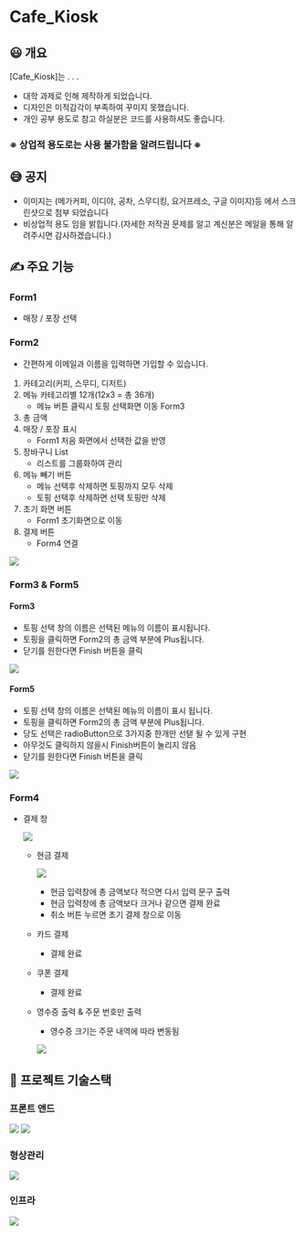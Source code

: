 # Cafe_Kiosk

## 😃 개요

[Cafe_Kiosk]는 . . .

- 대학 과제로 인해 제작하게 되었습니다.
- 디자인은 미적감각이 부족하여 꾸미지 못했습니다.
- 개인 공부 용도로 참고 하실분은 코드를 사용하셔도 좋습니다.
### ※ 상업적 용도로는 사용 불가함을 알려드립니다 ※

## 😅 공지
- 이미지는 (메가커피, 이디야, 공차, 스무디킹, 요거프레소, 구글 이미지)등 에서 스크린샷으로 첨부 되었습니다
- 비상업적 용도 임을 밝힙니다.(자세한 저작권 문제를 알고 계신분은 메일을 통해 알려주시면 감사하겠습니다.)

## ✍️ 주요 기능

### Form1
- 매장 / 포장 선택

### Form2
- 간편하게 이메일과 이름을 입력하면 가입할 수 있습니다.
1. 카테고리(커피, 스무디, 디저트)
2. 메뉴 카테고리별 12개(12x3 = 총 36개)
   - 메뉴 버튼 클릭시 토핑 선택화면 이동 Form3
4. 총 금액
5. 매장 / 포장 표시
   - Form1 처음 화면에서 선택한 값을 반영
7. 장바구니 List
   - 리스트를 그룹화하여 관리
8. 메뉴 빼기 버튼
   - 메뉴 선택후 삭제하면 토핑까지 모두 삭제
   - 토핑 선택후 삭제하면 선택 토핑만 삭제
9. 초기 화면 버튼
   - Form1 초기화면으로 이동
11. 결제 버튼
    - Form4 연결

<p align="left">
  <img src="https://github.com/lola161385/KioskCafe/assets/35729214/a7d94646-3ad7-46b0-b162-b46e0ae702e7">
</p>

### Form3 & Form5
#### Form3
- 토핑 선택 창의 이름은 선택된 메뉴의 이름이 표시됩니다.
- 토핑을 클릭하면 Form2의 총 금액 부분에 Plus됩니다.
- 닫기를 원한다면 Finish 버튼을 클릭
<p align="left">
  <img src="https://github.com/lola161385/KioskCafe/assets/35729214/659777c1-b791-4ef7-8d6a-8582a8b9d7d6">
</p>

#### Form5
- 토핑 선택 창의 이름은 선택된 메뉴의 이름이 표시 됩니다.
- 토핑을 클릭하면 Form2의 총 금액 부분에 Plus됩니다.
- 당도 선택은 radioButton으로 3가지중 한개만 선탣 될 수 있게 구현
- 아무것도 클릭하지 않을시 Finish버튼이 눌리지 않음
- 닫기를 원한다면 Finish 버튼을 클릭

<p align="left">
  <img src="https://github.com/lola161385/KioskCafe/assets/35729214/b3d4ac45-1987-49c6-aac8-ab3fc893f9ab">
</p>

### Form4
- 결제 창
  
  <p align="left">
     <img src="https://github.com/lola161385/KioskCafe/assets/35729214/3e8cb647-d01e-4770-aced-5642c9dabbbf">
  </p>
  
  - 현금 결제
      <p align="left">
        <img src="https://github.com/lola161385/KioskCafe/assets/35729214/b3d793fc-f8da-4de4-8dc8-37859b85d430">
      </p>
      
    - 현금 입력창에 총 금액보다 적으면 다시 입력 문구 출력
    - 현금 입력창에 총 금액보다 크거나 같으면 결제 완료
    - 취소 버튼 누르면 초기 결제 창으로 이동
  - 카드 결제
    - 결제 완료
  - 쿠폰 결제
    - 결제 완료
  - 영수증 출력 & 주문 번호만 출력
    - 영수증 크기는 주문 내역에 따라 변동됨
    <p align="left">
        <img src="https://github.com/lola161385/KioskCafe/assets/35729214/1f60f883-8a52-47d6-a80f-c46447388773">
    </p>
    
## 📀 프로젝트 기술스택

### 프론트 앤드

<img src="https://img.shields.io/badge/Csharp-512BD4?style=for-the-badge&logo=Csharp&logoColor=white"/> <img src="https://img.shields.io/badge/.NET-512BD4?style=for-the-badge&logo=.NET&logoColor=white"/>

### 형상관리

<img src="https://img.shields.io/badge/Git-F05032?style=for-the-badge&logo=Git&logoColor=white">

### 인프라
<img src="https://img.shields.io/badge/Windows 10-30078D6?style=for-the-badge&logo=Windows 10&logoColor=white" />
